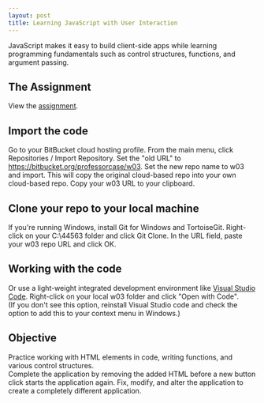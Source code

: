 ```yaml
---
layout: post
title: Learning JavaScript with User Interaction
---
```


JavaScript makes it easy to build client-side apps while learning programming fundamentals such as control structures, functions, and argument passing. 

## The Assignment

View the [assignment](http://denisecase.github.io/project/44563-W03/W03.html).


## Import the code

Go to your BitBucket cloud hosting profile. From the main menu, click Repositories / Import Repository. 
Set the "old URL" to https://bitbucket.org/professorcase/w03.  Set the new repo name to w03 and import. 
This will copy the original cloud-based repo into your own cloud-based repo. Copy your w03 URL to your clipboard.

## Clone your repo to your local machine

If you're running Windows, install Git for Windows and TortoiseGit. 
Right-click on your C:\44563 folder and click Git Clone. In the URL field, paste your w03 repo URL and click OK. 


## Working with the code


Or use a light-weight integrated development environment like [Visual Studio Code](https://code.visualstudio.com). 
Right-click on your local w03 folder and click "Open with Code".  
(If you don't see this option, reinstall Visual Studio code and check the option to add this to your context menu in Windows.)

## Objective

Practice working with HTML elements in code, writing functions, and various control structures.  
Complete the application by removing the added HTML before a new button click starts the application again. 
Fix, modify, and alter the application to create a completely different application. 





